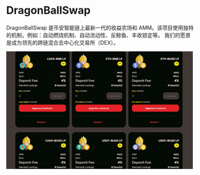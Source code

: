 # DragonBallSwap

DragonBallSwap 是币安智能链上最新一代的收益农场和 AMM。该项目使用独特的机制，例如：自动燃烧机制、自动流动性、反鲸鱼、丰收锁定等。
我们的愿景是成为领先的跨链混合去中心化交易所（DEX）。

![dragonballswap-dapp-defi-bsc-image1-500x315_ba8abf1f3da392d9b8bf0b7b3046fbba](dragonballswap-dapp-defi-bsc-image1-500x315_ba8abf1f3da392d9b8bf0b7b3046fbba.png)
